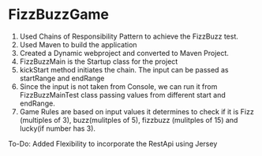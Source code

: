 # FizzBuzzGame


1. Used Chains of Responsibility Pattern to achieve the FizzBuzz test.
2. Used Maven to build the application
3. Created a Dynamic webproject and converted to Maven Project.
4. FizzBuzzMain is the Startup class for the project
5. kickStart method initiates the chain. The input can be passed as startRange and endRange
6. Since the input is not taken from Console, we can run it from FizzBuzzMainTest class passing values from different start and endRange.
7. Game Rules are based on input values it determines to check if it is Fizz (multiples of 3), buzz(mulitples of 5), fizzbuzz (mulitples of 15) and lucky(if number has 3).

To-Do: Added Flexibility to incorporate the RestApi using Jersey
